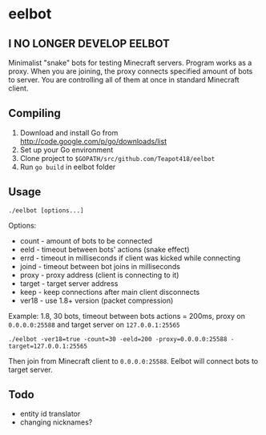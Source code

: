 eelbot
======

I NO LONGER DEVELOP EELBOT
--------------------------

Minimalist "snake" bots for testing Minecraft servers. Program works as a proxy. When you are joining, the proxy connects specified amount of bots to server. You are controlling all of them at once in standard Minecraft client.

Compiling
---------

1. Download and install Go from http://code.google.com/p/go/downloads/list
2. Set up your Go environment
3. Clone project to `$GOPATH/src/github.com/Teapot418/eelbot`
4. Run `go build` in eelbot folder

Usage
-----

```
./eelbot [options...]
```

Options:
* count - amount of bots to be connected
* eeld - timeout between bots' actions (snake effect)
* errd - timeout in milliseconds if client was kicked while connecting
* joind - timeout between bot joins in milliseconds
* proxy - proxy address (client is connecting to it)
* target - target server address
* keep - keep connections after main client disconnects
* ver18 - use 1.8+ version (packet compression)

Example: 1.8, 30 bots, timeout between bots actions = 200ms, proxy on `0.0.0.0:25588` and target server on `127.0.0.1:25565`

```
./eelbot -ver18=true -count=30 -eeld=200 -proxy=0.0.0.0:25588 -target=127.0.0.1:25565
```

Then join from Minecraft client to `0.0.0.0:25588`. Eelbot will connect bots to target server.

Todo
----

* entity id translator
* changing nicknames?

